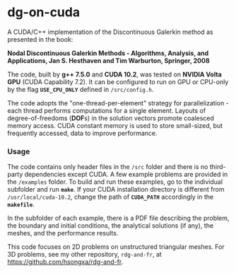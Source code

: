 # dg-on-cuda

A CUDA/C++ implementation of the Discontinuous Galerkin method as presented in the book:

**Nodal Discontinuous Galerkin Methods - Algorithms, Analysis, and Applications, Jan S. Hesthaven and Tim Warburton, Springer, 2008**

The code, built by **g++ 7.5.0** and **CUDA 10.2**, was tested on **NVIDIA Volta GPU** (CUDA Capability 7.2). It can be configured to run on GPU or CPU-only by the flag **`USE_CPU_ONLY`** defined in `/src/config.h`.

The code adopts the "one-thread-per-element" strategy for parallelization - each thread performs computations for a single element. Layouts of degree-of-freedoms (**DOF**s) in the solution vectors promote coalesced memory access. CUDA constant memory is used to store small-sized, but frequently accessed, data to improve performance.

### Usage

The code contains only header files in the `/src` folder and there is no third-party dependencies except CUDA. A few example problems are provided in the `/examples` folder. To build and run these examples, go to the individual subfolder and run **`make`**. If your CUDA installation directory is different from `/usr/local/cuda-10.2`, change the path of **`CUDA_PATH`** accordingly in the **`makefile`**.

In the subfolder of each example, there is a PDF file describing the problem, the boundary and initial conditions, the analytical solutions (if any), the meshes, and the performance results.

This code focuses on 2D problems on unstructured triangular meshes. For 3D problems, see my other repository, `rdg-and-fr`, at https://github.com/hsongxa/rdg-and-fr.
